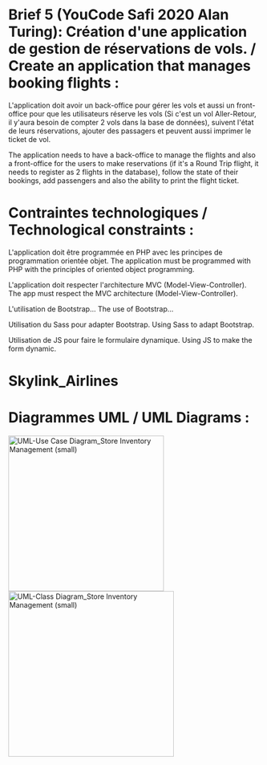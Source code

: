 # Brief 5 (YouCode Safi 2020 Alan Turing): Création d'une application de gestion de réservations de vols. / Create an application that manages booking flights :

L'application doit avoir un back-office pour gérer les vols et aussi un front-office pour que les utilisateurs réserve les vols (Si c'est un vol Aller-Retour, il y'aura besoin de compter 2 vols dans la base de données), suivent l'état de leurs réservations, ajouter des passagers et peuvent aussi imprimer le ticket de vol.

The application needs to have a back-office to manage the flights and also a front-office for the users to make reservations (if it's a Round Trip flight, it needs to register as 2 flights in the database), follow the state of their bookings, add passengers and also the ability to print the flight ticket.

#  Contraintes technologiques / Technological constraints :

L'application doit être programmée en PHP avec les principes de programmation orientée objet.
The application must be programmed with PHP with the principles of oriented object programming.

L'application doit respecter l'architecture MVC (Model-View-Controller).
The app must respect the MVC architecture (Model-View-Controller).

L'utilisation de Bootstrap...
The use of Bootstrap...

Utilisation du Sass pour adapter Bootstrap.
Using Sass to adapt Bootstrap.

Utilisation de JS pour faire le formulaire dynamique.
Using JS to make the form dynamic.

# Skylink_Airlines

# Diagrammes UML / UML Diagrams :

<img width="310" alt="UML-Use Case Diagram_Store Inventory Management (small)" src="https://user-images.githubusercontent.com/9354045/116001927-a5f09280-a5e6-11eb-9c10-651419b85523.png">

<img width="330" alt="UML-Class Diagram_Store Inventory Management (small)" src="https://user-images.githubusercontent.com/9354045/116832220-5d674500-aba3-11eb-988a-91c1333174c6.png)">